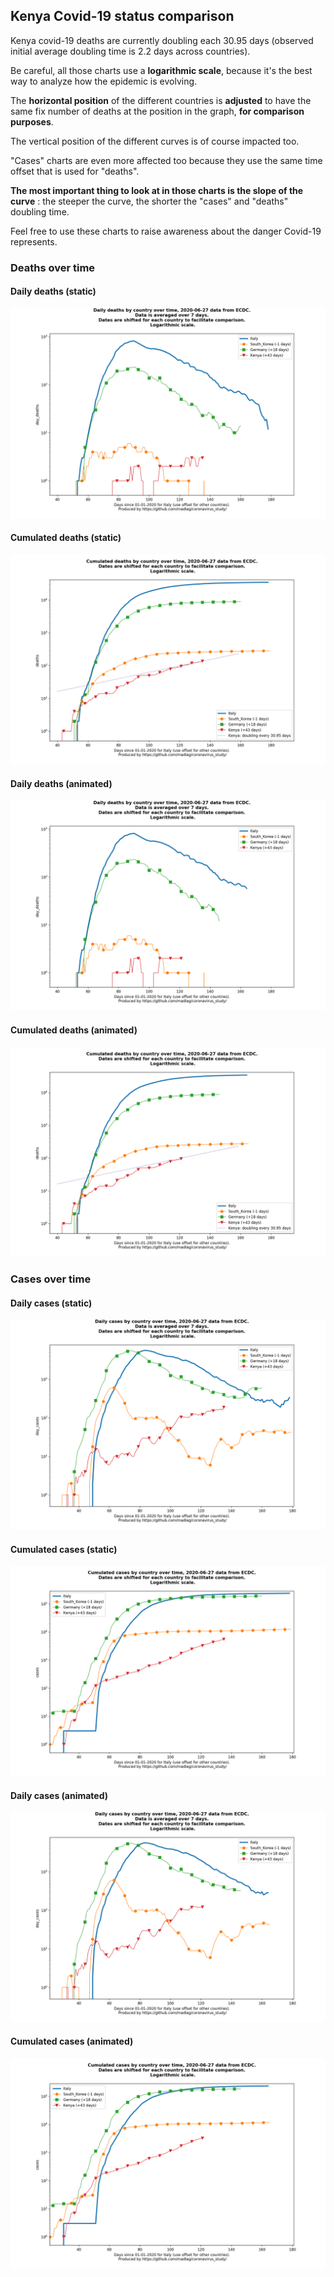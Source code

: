 ## Kenya Covid-19 status comparison 

Kenya covid-19 deaths are currently doubling each 30.95 days (observed initial average doubling time is 2.2 days across countries).



Be careful, all those charts use a **logarithmic scale**, because it's the best way to analyze how the epidemic is evolving.
 
The **horizontal position** of the different countries is **adjusted** to have the same fix number of deaths at the position in the graph, **for comparison purposes**.

The vertical position of the different curves is of course impacted too.

"Cases" charts are even more affected too because they use the same time offset that is used for "deaths".

**The most important thing to look at in those charts is the slope of the curve** : the steeper the curve, the shorter the "cases" and "deaths" doubling time.

Feel free to use these charts to raise awareness about the danger Covid-19 represents. 


 
### Deaths over time
 
#### Daily deaths (static)
![Kenya covid-19 daily deaths static chart](https://raw.githubusercontent.com/madlag/coronavirus_study/master/notebooks/graphs/2020-06-27/countries/Kenya/2020-06-27_Kenya_day_deaths.png "Kenya covid-19 day_deaths static chart")   
 
#### Cumulated deaths (static)
![Kenya covid-19 cumulated deaths static chart](https://raw.githubusercontent.com/madlag/coronavirus_study/master/notebooks/graphs/2020-06-27/countries/Kenya/2020-06-27_Kenya_deaths.png "Kenya covid-19 deaths static chart")   
 
#### Daily deaths (animated)
![Kenya covid-19 daily deaths animated chart](https://raw.githubusercontent.com/madlag/coronavirus_study/master/notebooks/graphs/2020-06-27/countries/Kenya/2020-06-27_Kenya_day_deaths.gif "Kenya covid-19 day_deaths animated chart")   
 
#### Cumulated deaths (animated)
![Kenya covid-19 cumulated deaths animated chart](https://raw.githubusercontent.com/madlag/coronavirus_study/master/notebooks/graphs/2020-06-27/countries/Kenya/2020-06-27_Kenya_deaths.gif "Kenya covid-19 deaths animated chart")   

 
### Cases over time
 
#### Daily cases (static)
![Kenya covid-19 daily cases static chart](https://raw.githubusercontent.com/madlag/coronavirus_study/master/notebooks/graphs/2020-06-27/countries/Kenya/2020-06-27_Kenya_day_cases.png "Kenya covid-19 day_cases static chart")   
 
#### Cumulated cases (static)
![Kenya covid-19 cumulated cases static chart](https://raw.githubusercontent.com/madlag/coronavirus_study/master/notebooks/graphs/2020-06-27/countries/Kenya/2020-06-27_Kenya_cases.png "Kenya covid-19 cases static chart")   
 
#### Daily cases (animated)
![Kenya covid-19 daily cases animated chart](https://raw.githubusercontent.com/madlag/coronavirus_study/master/notebooks/graphs/2020-06-27/countries/Kenya/2020-06-27_Kenya_day_cases.gif "Kenya covid-19 day_cases animated chart")   
 
#### Cumulated cases (animated)
![Kenya covid-19 cumulated cases animated chart](https://raw.githubusercontent.com/madlag/coronavirus_study/master/notebooks/graphs/2020-06-27/countries/Kenya/2020-06-27_Kenya_cases.gif "Kenya covid-19 cases animated chart")   


